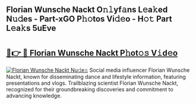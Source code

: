 ## Florian Wunsche Nackt O𝚗𝚕yf𝚊ns L𝚎a𝚔ed N𝚞𝚍es - Part-xGO P𝚑𝚘tos Vi𝚍𝚎o - H𝚘𝚝 Part L𝚎a𝚔s 5uEve

# <h2><a href="http://kf9ysy.oniu.top/?m=Florian+Wunsche+Nackt">🔗👉 🔴 Florian Wunsche Nackt P𝚑ot𝚘𝚜 V𝚒d𝚎o</a></h2>

[![Florian Wunsche Nackt Nu𝚍e𝚜](https://i.imgur.com/0qMVB7G.gif)](http://kf9ysy.oniu.top/?m=Florian+Wunsche+Nackt)
Social media influencer Florian Wunsche Nackt, known for disseminating dance and lifestyle information, featuring presentations and vlogs. Trailblazing scientist Florian Wunsche Nackt, recognized for their groundbreaking discoveries and commitment to advancing knowledge.  
